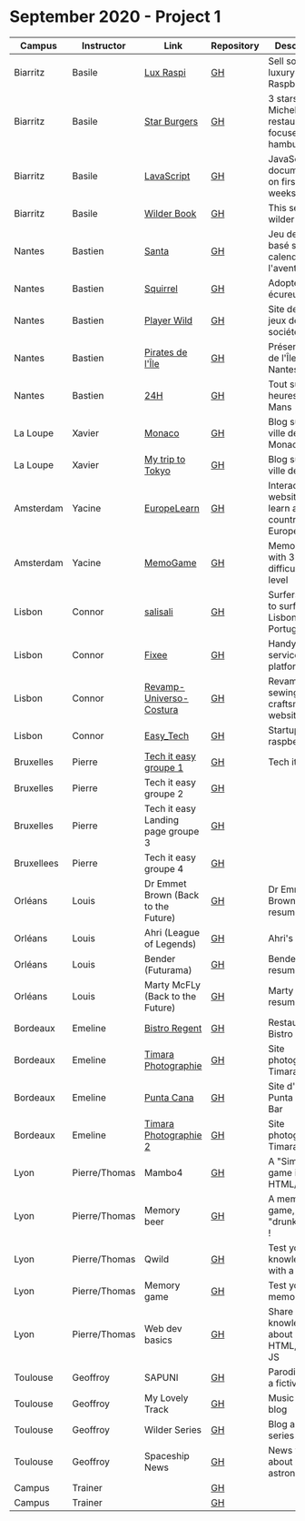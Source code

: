 # September 2020 - Project 1

| Campus     | Instructor    | Link                                                                        | Repository                                                        | Description                                            |
| ---------- | ------------- | --------------------------------------------------------------------------- | ----------------------------------------------------------------- | ------------------------------------------------------ |
| Biarritz   | Basile        | [Lux Raspi](https://wildcodeschool.github.io/btz_p1_lux-raspi/)             | [GH](https://github.com/wildcodeschool/btz_p1_lux-raspi)          | Sell some luxury Raspberry Pi                          |
| Biarritz   | Basile        | [Star Burgers](https://wildcodeschool.github.io/btz_p1_star-burgers/)       | [GH](https://github.com/wildcodeschool/btz_p1_star-burgers)       | 3 stars Michelin restaurant, focused on hamburgers     |
| Biarritz   | Basile        | [LavaScript](https://wildcodeschool.github.io/btz_p1_js-doc/)               | [GH](https://github.com/wildcodeschool/btz_p1_js-doc)             | JavaScript documentation on firsts weeks content       |
| Biarritz   | Basile        | [Wilder Book](https://wildcodeschool.github.io/btz_p1_wilder-book/)         | [GH](https://github.com/wildcodeschool/btz_p1_wilder-book)        | This session wilder book                               |
| Nantes     | Bastien       | [Santa](https://baptiste-gfy.github.io/calendrier_avant/)                   | [GH](https://github.com/baptiste-gfy/calendrier_avant/)           | Jeu de quizz basé sur le calendrier de l'avent         |
| Nantes     | Bastien       | [Squirrel](https://rouxxi.github.io/AdopteUnEcureuil.github.io/)            | [GH](https://github.com/rouxxi/AdopteUnEcureuil.github.io/)       | Adoptez un écureuil                                    |
| Nantes     | Bastien       | [Player Wild](https://maxime-monjal.github.io/Player-wild/)                 | [GH](https://github.com/maxime-monjal/Player-wild/)               | Site de test de jeux de société                        |
| Nantes     | Bastien       | [Pirates de l'Île](https://thomas37000.github.io/ileDeNantes/)              | [GH](https://github.com/thomas37000/ileDeNantes/)                 | Présentation de l'Île de Nantes                        |
| Nantes     | Bastien       | [24H](https://nicholas570.github.io/24h/html/home.html)                     | [GH](https://github.com/nicholas570/24h/)                         | Tout sur les 24 heures du Mans                         |
| La Loupe   | Xavier        | [Monaco](https://lebic-monaco.netlify.app/)                                 | [GH](https://github.com/will142/LeBic-Monaco)                     | Blog sur la ville de Monaco                            |
| La Loupe   | Xavier        | [My trip to Tokyo](https://lafondmael.github.io/My-trip-to-tokyo/)          | [GH](https://github.com/LafondMael/My-trip-to-tokyo/tree/master)  | Blog sur la ville de Tokyo                             |
| Amsterdam  | Yacine        | [EuropeLearn](https://eurolearn.netlify.app/)                               | [GH](https://github.com/WildCodeSchool/Ams-P1-EuropeProject)      | Interactive website to learn about countries in Europe |
| Amsterdam  | Yacine        | [MemoGame](https://daute.dev/)                                              | [GH](https://github.com/WildCodeSchool/Ams-P1-memogame)           | Memo Game with 3 difficulties level                    |
| Lisbon     | Connor        | [salisali](https://leonvdk.github.io/salisali/)                             | [GH](https://github.com/Leonvdk/salisali)                         | <desc> Surfers guide to surfing in Lisbon, Portugal    |
| Lisbon     | Connor        | [Fixee](https://artur-59.github.io/Project-1/)                              | [GH](https://github.com/artur-59/Project-1)                       | <desc> Handyman service platform                       |
| Lisbon     | Connor        | [Revamp-Universo-Costura]()                                                 | [GH](https://github.com/mabambres/Revamp-Universo-Costura)        | <desc> Revamp of sewing and craftsmanship website      |
| Lisbon     | Connor        | [Easy_Tech]()                                                               | [GH](https://github.com/LuisClara92/project1_Easy_Tech)           | <desc> Startup selling raspberry Pi's                  |
| Bruxelles  | Pierre        | [Tech it easy groupe 1](https://killianfrappartdev.github.io/tech-it-easy/) | [GH](https://github.com/KillianFrappartDev/tech-it-easy)          | Tech it easy                                           |
| Bruxelles  | Pierre        | Tech it easy groupe 2                                                       | [GH](https://github.com/KacperSokolowskiDev/Tech-It-Easy-Project) | <desc>                                                 |
| Bruxelles  | Pierre        | Tech it easy Landing page groupe 3                                          | [GH](https://github.com/Greg155/TechITeasy-Landingpage)           | <desc>                                                 |
| Bruxellees | Pierre        | Tech it easy groupe 4                                                       | [GH](https://github.com/AntoineMeunier52/tech-it-easy-)           | <desc>                                                 |
| Orléans    | Louis         | Dr Emmet Brown (Back to the Future)                                         | [GH](https://github.com/barthflo/Doc)                             | Dr Emmet Brown's resume                                |
| Orléans    | Louis         | Ahri (League of Legends)                                                    | [GH](https://github.com/TheoAt/CV_AHRI_WCS)                       | Ahri's resume                                          |
| Orléans    | Louis         | Bender (Futurama)                                                           | [GH](https://github.com/florianb45160/Project1-CVBENDER)          | Bender's resume                                        |
| Orléans    | Louis         | Marty McFLy (Back to the Future)                                            | [GH](https://github.com/PazzeG/Projet1-CV/tree/master)            | Marty McFly's resume                                   |
| Bordeaux   | Emeline       | [Bistro Regent](https://github.com/LoicLabaisse/Bistro-Regent/)             | [GH](https://github.com/LoicLabaisse/Bistro-Regent)               | Restaurant Bistro Regent                               |
| Bordeaux   | Emeline       | [Timara Photographie](https://github.com/Vylis/project1rrjf)                | [GH](https://github.com/Vylis/project1rrjf)                       | Site photographe Timara                                |
| Bordeaux   | Emeline       | [Punta Cana](https://github.com/PolWCS/punta-cana-website)                  | [GH](https://github.com/PolWCS/punta-cana-website)                | Site d'un bar Punta Cana Bar                           |
| Bordeaux   | Emeline       | [Timara Photographie 2](https://github.com/JonathanArnould/WCS_Projet_1)    | [GH](https://github.com/JonathanArnould/WCS_Projet_1)             | Site photographe Timara 2                              |
| Lyon       | Pierre/Thomas | Mambo4                                                                      | [GH](https://github.com/Guillou33/Mambo4)                         | A "Simon" game in HTML/CSS/JS                          |
| Lyon       | Pierre/Thomas | Memory beer                                                                 | [GH](https://github.com/ThibaultVerin/Memory-Beer)                | A memory game, with a "drunk mode" !                   |
| Lyon       | Pierre/Thomas | Qwild                                                                       | [GH](https://github.com/gclement28/Qwild-project/tree/dev)        | Test your knowledge with a quizz                       |
| Lyon       | Pierre/Thomas | Memory game                                                                 | [GH](https://github.com/Twiggui/Memory-game)                      | Test your memory                                       |
| Lyon       | Pierre/Thomas | Web dev basics                                                              | [GH](https://github.com/lerem-s38/SEA-R2)                         | Share your knowledge about Git, HTML, CSS, JS          |
| Toulouse   | Geoffroy      | SAPUNI                                                                      | [GH](https://github.com/E-Pasquier/sapuni)                        | Parodic Site of a fictive sect                         |
| Toulouse   | Geoffroy      | My Lovely Track                                                             | [GH](https://github.com/louloub/MyLovelyTrack)                    | Music review blog                                      |
| Toulouse   | Geoffroy      | Wilder Series                                                               | [GH](https://github.com/emilie-anglade/wilder-series)             | Blog about tv series                                   |
| Toulouse   | Geoffroy      | Spaceship News                                                              | [GH](https://github.com/Rooarii/Spaceship-News)                   | News website about astronomy                           |
| Campus     | Trainer       | []()                                                                        | [GH]()                                                            | <desc>                                                 |
| Campus     | Trainer       | []()                                                                        | [GH]()                                                            | <desc>                                                 |
